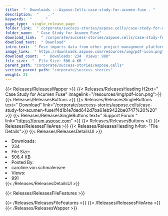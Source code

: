 ```yaml
---
title:  "  Downloads ---Aspose.Cells-case-study-for-acumen-fuse . " 
description:  "    . " 
keywords:  "    . " 
page_type:  single_release_page
folder_link:  " corporate/success-stories/aspose.cells/case-study-for-acumen-fuse/"
folder_name:  " Case Study for Acumen Fuse"
download_link:  " /corporate/success-stories/aspose.cells/case-study-for-acumen-fuse/f4d1b1e7ded642d7ba61eb9422be0747"
download_text:  " Download"
intro_text:  " Fuse imports data from other project management platforms such as Microsoft Proj..."
image_link:  " https://downloads.aspose.com/resources/img/pdf-icon.png"
download_count:  "  Downloads: 234  Views: 990"
file_size:  "  File Size: 506.4 KB "
parent_path: "corporate/success-stories/aspose.cells"                                                          
section_parent_path: "corporate/success-stories"
weight: 21 
---
```


{{< Releases/ReleasesWapper >}}
  {{< Releases/ReleasesHeading H2txt=" Case Study for Acumen Fuse" imagelink="/resources/img/pdf-icon.png">}}
  {{< Releases/ReleasesButtons >}}
    {{< Releases/ReleasesSingleButtons text=" Download" link="/corporate/success-stories/aspose.cells/case-study-for-acumen-fuse/f4d1b1e7ded642d7ba61eb9422be0747%20%20" >}}
    {{< Releases/ReleasesSingleButtons text=" Support Forum " link="https://forum.aspose.com" >}}
  {{< Releases/ReleasesButtons >}}
  {{< Releases/ReleasesFileArea >}}
    {{< Releases/ReleasesHeading h4txt="File Details">}}
    {{< Releases/ReleasesDetailsUl >}}
             <li>Downloads:</li><li>234</li><li>File Size:</li><li>506.4 KB</li><li>Posted By:</li><li>caroline.von.schmalensee</li><li>Views:</li><li>991</li>
    {{< /Releases/ReleasesDetailsUl >}}

  {{< Releases/ReleasesFileFeatures >}}
      
  {{< /Releases/ReleasesFileFeatures >}}
 {{< /Releases/ReleasesFileArea >}}
{{< /Releases/ReleasesWapper >}}


